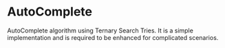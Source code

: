 # AutoComplete
AutoComplete algorithm using Ternary Search Tries.
It is a simple implementation and is required to be enhanced for complicated scenarios.
